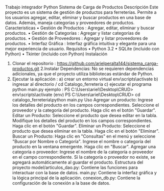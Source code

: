 Trabajo integrador Python
Sistema de Carga de Productos
Descripción
Este proyecto es un sistema de gestión de productos para ferreterías. Permite a los usuarios agregar, editar, eliminar y buscar productos en una base de datos. Además, maneja categorías y proveedores de productos.
Caracteristicas
•	Gestión de Productos : Agregar, editar, eliminar y buscar productos.
•	Gestión de Categorías : Agregar y listar categorías de productos.
•	Gestión de Proveedores : Agregar y listar proveedores de productos.
•	Interfaz Gráfica : Interfaz gráfica intuitiva y elegante para una mejor experiencia de usuario.
Requisitos
•	Python 3.2
•	SQLite (incluido con Python)
•	Tkinter (incluido con Python)
Instalación
1.	Clonar el repositorio :
https://github.com/arielperalta144/sistema_carga-productos.git
2.Instalar Dependencias: No se requieren dependencias adicionales, ya que el proyecto utiliza bibliotecas estándar de Python.
3.	Ejecutar la aplicación : a) crear un entorno virtual env\scripts\activate b) ingresar al directorio / cd Catalogo_ferreteria c) ejecutar el programa python main.py
ejemplo : PS C:\Users\ariel\Desktop\CRUD> env\scripts\activate (env) PS C:\Users\ariel\Desktop\CRUD> cd catalogo_ferreteria\python main.py
Uso Agregar un producto:
Ingrese los detalles del producto en los campos correspondientes. Seleccione el proveedor y la categoría del producto. Haga clic en el botón "Guardar". Editar un Producto:
Seleccione el producto que desea editar en la tabla. Modifique los detalles del producto en los campos correspondientes. Haga clic en el botón "Guardar". Eliminar un Producto:
Seleccione el producto que desea eliminar en la tabla. Haga clic en el botón "Eliminar". Buscar un Producto:
Haga clic en "Consultas" en el menú y seleccione "Buscar por Nombre o Categoría". Ingrese el nombre o categoría del producto en la ventana emergente. Haga clic en "Buscar". Agregar una categoría o proveedor:
Ingrese el nombre de la categoría o proveedor en el campo correspondiente.
Si la categoría o proveedor no existe, se agregará automáticamente al guardar el producto.
Estructura del proyecto
model/articulos_dao.py: Contiene las funciones para interactuar con la base de datos. main.py: Contiene la interfaz gráfica y la lógica principal de la aplicación. conexion_db.py: Contiene la configuración de la conexión a la base de datos.
